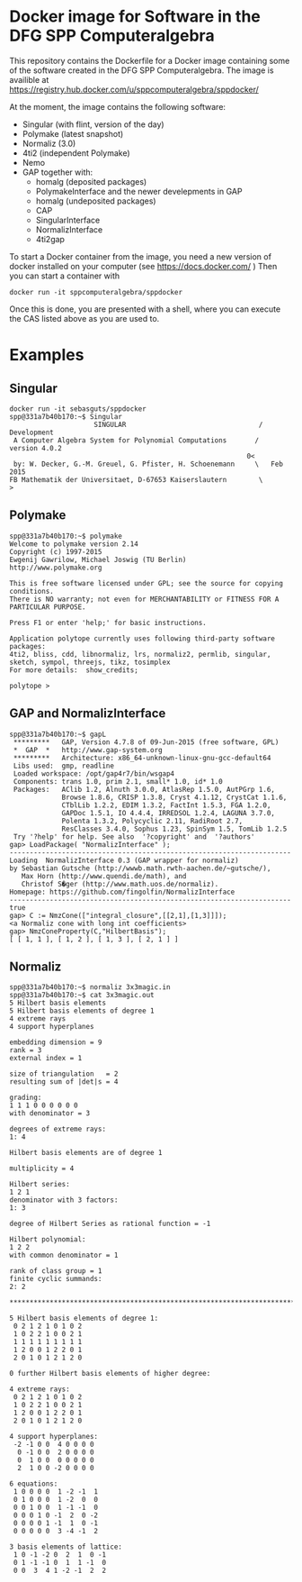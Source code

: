 # Docker image for Software in the DFG SPP Computeralgebra

This repository contains the Dockerfile for a Docker image
containing some of the software created in the DFG SPP Computeralgebra.
The image is availible at https://registry.hub.docker.com/u/sppcomputeralgebra/sppdocker/

At the moment, the image contains the following software:

* Singular (with flint, version of the day)
* Polymake (latest snapshot)
* Normaliz (3.0)
* 4ti2 (independent Polymake)
* Nemo
* GAP together with:
  - homalg (deposited packages)
  - PolymakeInterface
  and the newer develepments in GAP
  - homalg (undeposited packages)
  - CAP
  - SingularInterface
  - NormalizInterface
  - 4ti2gap

To start a Docker container from the image, you need a new version of
docker installed on your computer (see https://docs.docker.com/ )
Then you can start a container with
```
docker run -it sppcomputeralgebra/sppdocker
```
Once this is done, you are presented with a shell, where
you can execute the CAS listed above as you are used to.

# Examples

## Singular
```
docker run -it sebasguts/sppdocker
spp@331a7b40b170:~$ Singular
                     SINGULAR                                 /  Development
 A Computer Algebra System for Polynomial Computations       /   version 4.0.2
                                                           0<
 by: W. Decker, G.-M. Greuel, G. Pfister, H. Schoenemann     \   Feb 2015
FB Mathematik der Universitaet, D-67653 Kaiserslautern        \
>
```

## Polymake
```
spp@331a7b40b170:~$ polymake
Welcome to polymake version 2.14
Copyright (c) 1997-2015
Ewgenij Gawrilow, Michael Joswig (TU Berlin)
http://www.polymake.org

This is free software licensed under GPL; see the source for copying conditions.
There is NO warranty; not even for MERCHANTABILITY or FITNESS FOR A PARTICULAR PURPOSE.

Press F1 or enter 'help;' for basic instructions.

Application polytope currently uses following third-party software packages:
4ti2, bliss, cdd, libnormaliz, lrs, normaliz2, permlib, singular, sketch, sympol, threejs, tikz, tosimplex
For more details:  show_credits;

polytope >
```

## GAP and NormalizInterface
```
spp@331a7b40b170:~$ gapL
 *********   GAP, Version 4.7.8 of 09-Jun-2015 (free software, GPL)
 *  GAP  *   http://www.gap-system.org
 *********   Architecture: x86_64-unknown-linux-gnu-gcc-default64
 Libs used:  gmp, readline
 Loaded workspace: /opt/gap4r7/bin/wsgap4
 Components: trans 1.0, prim 2.1, small* 1.0, id* 1.0
 Packages:   AClib 1.2, Alnuth 3.0.0, AtlasRep 1.5.0, AutPGrp 1.6,
             Browse 1.8.6, CRISP 1.3.8, Cryst 4.1.12, CrystCat 1.1.6,
             CTblLib 1.2.2, EDIM 1.3.2, FactInt 1.5.3, FGA 1.2.0,
             GAPDoc 1.5.1, IO 4.4.4, IRREDSOL 1.2.4, LAGUNA 3.7.0,
             Polenta 1.3.2, Polycyclic 2.11, RadiRoot 2.7,
             ResClasses 3.4.0, Sophus 1.23, SpinSym 1.5, TomLib 1.2.5
 Try '?help' for help. See also  '?copyright' and  '?authors'
gap> LoadPackage( "NormalizInterface" );
----------------------------------------------------------------------
Loading  NormalizInterface 0.3 (GAP wrapper for normaliz)
by Sebastian Gutsche (http://wwwb.math.rwth-aachen.de/~gutsche/),
   Max Horn (http://www.quendi.de/math), and
   Christof S�ger (http://www.math.uos.de/normaliz).
Homepage: https://github.com/fingolfin/NormalizInterface
----------------------------------------------------------------------
true
gap> C := NmzCone(["integral_closure",[[2,1],[1,3]]]);
<a Normaliz cone with long int coefficients>
gap> NmzConeProperty(C,"HilbertBasis");
[ [ 1, 1 ], [ 1, 2 ], [ 1, 3 ], [ 2, 1 ] ]
```

## Normaliz
```
spp@331a7b40b170:~$ normaliz 3x3magic.in 
spp@331a7b40b170:~$ cat 3x3magic.out
5 Hilbert basis elements
5 Hilbert basis elements of degree 1
4 extreme rays
4 support hyperplanes

embedding dimension = 9
rank = 3
external index = 1

size of triangulation   = 2
resulting sum of |det|s = 4

grading:
1 1 1 0 0 0 0 0 0 
with denominator = 3

degrees of extreme rays:
1: 4

Hilbert basis elements are of degree 1

multiplicity = 4

Hilbert series:
1 2 1 
denominator with 3 factors:
1: 3

degree of Hilbert Series as rational function = -1

Hilbert polynomial:
1 2 2 
with common denominator = 1

rank of class group = 1
finite cyclic summands:
2: 2  

***********************************************************************

5 Hilbert basis elements of degree 1:
 0 2 1 2 1 0 1 0 2
 1 0 2 2 1 0 0 2 1
 1 1 1 1 1 1 1 1 1
 1 2 0 0 1 2 2 0 1
 2 0 1 0 1 2 1 2 0

0 further Hilbert basis elements of higher degree:

4 extreme rays:
 0 2 1 2 1 0 1 0 2
 1 0 2 2 1 0 0 2 1
 1 2 0 0 1 2 2 0 1
 2 0 1 0 1 2 1 2 0

4 support hyperplanes:
 -2 -1 0 0  4 0 0 0 0
  0 -1 0 0  2 0 0 0 0
  0  1 0 0  0 0 0 0 0
  2  1 0 0 -2 0 0 0 0

6 equations:
 1 0 0 0 0  1 -2 -1  1
 0 1 0 0 0  1 -2  0  0
 0 0 1 0 0  1 -1 -1  0
 0 0 0 1 0 -1  2  0 -2
 0 0 0 0 1 -1  1  0 -1
 0 0 0 0 0  3 -4 -1  2

3 basis elements of lattice:
 1 0 -1 -2 0  2  1  0 -1
 0 1 -1 -1 0  1  1 -1  0
 0 0  3  4 1 -2 -1  2  2
```
